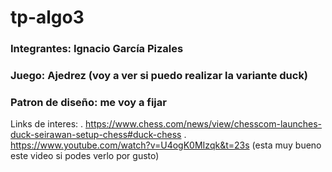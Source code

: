 # tp-algo3

### Integrantes: Ignacio García Pizales

### Juego: Ajedrez (voy a ver si puedo realizar la variante duck)

### Patron de diseño: me voy a fijar

Links de interes:
. https://www.chess.com/news/view/chesscom-launches-duck-seirawan-setup-chess#duck-chess
. https://www.youtube.com/watch?v=U4ogK0MIzqk&t=23s (esta muy bueno este video si podes verlo por gusto)

